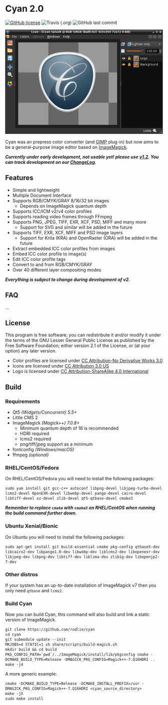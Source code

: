 # Cyan 2.0

[![GitHub license](https://img.shields.io/github/license/rodlie/cyan)](https://github.com/rodlie/cyan/blob/master/COPYING)
![Travis (.org)](https://img.shields.io/travis/rodlie/cyan)
![GitHub last commit](https://img.shields.io/github/last-commit/rodlie/cyan)

![screenshot](docs/images/screenshot.png)

Cyan was an prepress color converter (and [GIMP](https://gimp.org) plug-in) but now aims to be a general-purpose image editor based on [ImageMagick](https://imagemagick.org).

***Currently under early development, not usable yet! please use [v1.2](https://github.com/rodlie/cyan/tree/1.2). You can track development on our [ChangeLog](https://cyan.fxarena.net/ChangeLog).***

## Features

* Simple and lightweight
* Multiple Document Interface
* Supports RGB/CMYK/GRAY 8/16/32 bit images
  * Depends on ImageMagick quantum depth
* Supports ICC/ICM v2/v4 color profiles
* Supports reading video frames through FFmpeg
* Supports PNG, JPEG, TIFF, EXR, XCF, PSD, MIFF and many more
  * Support for SVG and similar will be added in the future
* Supports TIFF, EXR, XCF, MIFF and PSD image layers
  * Support for Krita (KRA) and OpenRaster (ORA) will be added in the future
* Extract embedded ICC color profiles from images
* Embed ICC color profile to image(s)
* Edit ICC color profile tags
* Convert to and from RGB/CMYK/GRAY
* Over 40 different layer compositing modes

***Everything is subject to change during development of v2.***

## FAQ

...

## License

This program is free software; you can redistribute it and/or modify it under the terms of the GNU Lesser General Public License as published by the Free Software Foundation; either version 2.1 of the License, or (at your option) any later version.

* Color profiles are licensed under [CC Attribution-No Derivative Works 3.0](https://creativecommons.org/licenses/by-nd/3.0/)
* Icons are licensed under [CC Attribution 3.0 US](http://creativecommons.org/licenses/by/3.0/us/)
* Logo is licensed under [CC Attribution-ShareAlike 4.0 International](http://creativecommons.org/licenses/by-sa/4.0/)

## Build

### Requirements

 * Qt5 *(Widgets/Concurrent) 5.5+*
 * Little CMS 2
 * ImageMagick *(Magick++) 7.0.8+*
   * Minimum quantum depth of 16 is recommended
   * HDRI required
   * lcms2 required
   * png/tiff/jpeg support as a minimum
 * fontconfig *(Windows/macOS)*
 * ffmpeg *(optional)*

### RHEL/CentOS/Fedora

On RHEL/CentOS/Fedora you will need to install the following packages:

```
sudo yum install git gcc-c++ autoconf libpng-devel libjpeg-turbo-devel lcms2-devel OpenEXR-devel libwebp-devel pango-devel cairo-devel libtiff-devel xz-devel zlib-devel qt5-qtbase-devel cmake3
```

***Remember to replace ``cmake`` with ``cmake3`` on RHEL/CentOS when running the build command further down.***

### Ubuntu Xenial/Bionic

On Ubuntu you will need to install the following packages:

```
sudo apt-get install git build-essential cmake pkg-config qtbase5-dev libcairo2-dev libpango1.0-dev libwebp-dev liblcms2-dev libopenexr-dev libjpeg-dev libpng-dev libtiff-dev liblzma-dev zlib1g-dev libopenjp2-7-dev
```

### Other distros

If your system has an up-to-date installation of ImageMagick v7 then you only need ``qtbase`` and  ``lcms2``.

### Build Cyan

Now you can build Cyan, this command will also build and link a static version of ImageMagick.
```
git clone https://github.com/rodlie/cyan
cd cyan
git submodule update --init
MKJOBS=4 STATIC=1 sh share/scripts/build-magick.sh
mkdir build && cd build
PKG_CONFIG_PATH=`pwd`/../ImageMagick/install/lib/pkgconfig cmake -DCMAKE_BUILD_TYPE=Release -DMAGICK_PKG_CONFIG=Magick++-7.Q16HDRI ..
make -j4
```

A more generic example:

```
cmake -DCMAKE_BUILD_TYPE=Release -DCMAKE_INSTALL_PREFIX=/usr -DMAGICK_PKG_CONFIG=Magick++-7.Q16HDRI <cyan_source_directory>
make -jX
sudo make install
```


